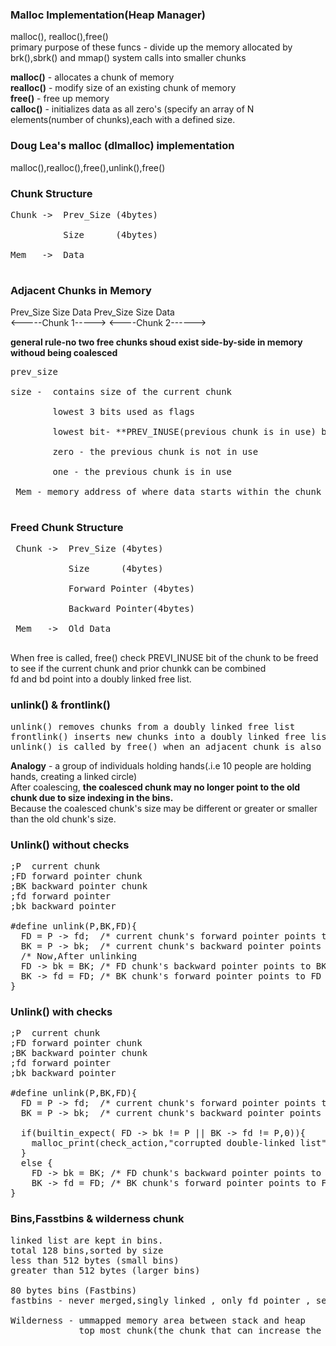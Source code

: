 ### Malloc Implementation(Heap Manager)
<p> malloc(), realloc(),free() <br>
primary purpose of these funcs - divide up the memory allocated by brk(),sbrk() and mmap() system calls into smaller chunks <br>
 
**malloc()** - allocates a chunk of memory <br>
**realloc()** - modify size of an existing chunk of memory <br>
**free()** - free up memory <br>
**calloc()** - initializes data as all zero's (specify an array of N elements(number of chunks),each with a defined size. 
</p>

### Doug Lea's malloc (dlmalloc) implementation 
malloc(),realloc(),free(),unlink(),free() <br> 
 
### Chunk Structure  
<pre>
Chunk ->  Prev_Size (4bytes)  <br>
          Size      (4bytes)  <br>
Mem   ->  Data                <br>
</pre>

### Adjacent Chunks in Memory 
Prev_Size Size Data Prev_Size Size Data <br>
<-----Chunk 1-----> <----Chunk 2------> <br>

**general rule-no two free chunks shoud exist side-by-side in memory withoud being coalesced** <br>
<pre>
prev_size <br>
size -  contains size of the current chunk<br>
        lowest 3 bits used as flags <br> 
        lowest bit- **PREV_INUSE(previous chunk is in use) bit** <br>
        zero - the previous chunk is not in use <br>
        one - the previous chunk is in use <br> 
 Mem - memory address of where data starts within the chunk <br>
</pre>

### Freed Chunk Structure
<pre>
 Chunk ->  Prev_Size (4bytes)       <br>
           Size      (4bytes)      <br>
           Forward Pointer (4bytes) <br>
           Backward Pointer(4bytes) <br>
 Mem   ->  Old Data                 <br>
</pre>
 When free is called, free() check PREVI_INUSE bit of the chunk to be freed to see if the current chunk and prior chunkk can be combined<br>
 fd and bd point into a doubly linked free list. 
 
### unlink() & frontlink() 
<pre>
unlink() removes chunks from a doubly linked free list
frontlink() inserts new chunks into a doubly linked free list 
unlink() is called by free() when an adjacent chunk is also unused 
</pre>
**Analogy** - a group of individuals holding hands(.i.e 10 people are holding hands, creating a linked circle) <br>
After coalescing, **the coalesced chunk may no longer point to the old chunk due to size indexing in the bins.** <br>
Because the coalesced chunk's size may be different or greater or smaller than the old chunk's size.


### Unlink() without checks 
<pre>
;P  current chunk 
;FD forward pointer chunk 
;BK backward pointer chunk 
;fd forward pointer 
;bk backward pointer 

#define unlink(P,BK,FD){ 
  FD = P -> fd;  /* current chunk's forward pointer points to FD chunk.
  BK = P -> bk;  /* current chunk's backward pointer points to BK chunk. 
  /* Now,After unlinking
  FD -> bk = BK; /* FD chunk's backward pointer points to BK chunk. 
  BK -> fd = FD; /* BK chunk's forward pointer points to FD chunk. 
}
</pre>

### Unlink() with checks 
<pre>
;P  current chunk 
;FD forward pointer chunk 
;BK backward pointer chunk 
;fd forward pointer 
;bk backward pointer 

#define unlink(P,BK,FD){ 
  FD = P -> fd;  /* current chunk's forward pointer points to FD chunk.
  BK = P -> bk;  /* current chunk's backward pointer points to BK chunk. 
  
  if(builtin_expect( FD -> bk != P || BK -> fd != P,0)){
    malloc_print(check_action,"corrupted double-linked list")
  } 
  else {
    FD -> bk = BK; /* FD chunk's backward pointer points to BK chunk. 
    BK -> fd = FD; /* BK chunk's forward pointer points to FD chunk. 
}
</pre>

### Bins,Fasstbins & wilderness chunk 
<pre>
linked list are kept in bins.
total 128 bins,sorted by size 
less than 512 bytes (small bins)
greater than 512 bytes (larger bins)

80 bytes bins (Fastbins)
fastbins - never merged,singly linked , only fd pointer , security issue and can exploit 

Wilderness - ummapped memory area between stack and heap 
             top most chunk(the chunk that can increase the size of the heap) 
             





